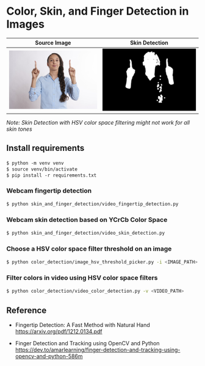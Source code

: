 # Color, Skin, and Finger Detection in Images

| <center>Source Image</center>                              | <center>Skin Detection</center>                                  |
| ------------------------------------------ | ----------------------------------------------- |
| ![alt text](media/img/person_pointing.jpg) | ![alt text](media/img/person_pointing_skin.jpg) |

_Note: Skin Detection with HSV color space filtering might not work for all skin tones_

## Install requirements

```shell
$ python -m venv venv
$ source venv/bin/activate
$ pip install -r requirements.txt
```

### Webcam fingertip detection

```bash
$ python skin_and_finger_detection/video_fingertip_detection.py
```

### Webcam skin detection based on YCrCb Color Space

```bash
$ python skin_and_finger_detection/video_skin_detection.py
```

### Choose a HSV color space filter threshold on an image

```bash
$ python color_detection/image_hsv_threshold_picker.py -i <IMAGE_PATH>
```

### Filter colors in video using HSV color space filters

```bash
$ python color_detection/video_color_detection.py -v <VIDEO_PATH>
```

## Reference

-   Fingertip Detection: A Fast Method with Natural Hand <https://arxiv.org/pdf/1212.0134.pdf>

-   Finger Detection and Tracking using OpenCV and Python <https://dev.to/amarlearning/finger-detection-and-tracking-using-opencv-and-python-586m>
